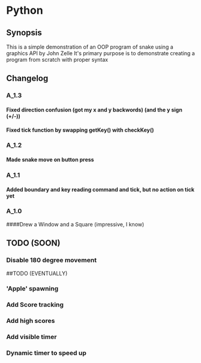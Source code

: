# Python
## Synopsis

This is a simple demonstration of an OOP program of snake using a graphics API by John Zelle
It's primary purpose is to demonstrate creating a program from scratch with proper syntax


## Changelog

### A_1.3 
#### Fixed direction confusion (got my x and y backwords) (and the y sign (+/-))
#### Fixed tick function by swapping getKey() with checkKey()

### A_1.2 
#### Made snake move on button press

### A_1.1 
#### Added boundary and key reading command and tick, but no action on tick yet

### A_1.0 
####Drew a Window and a Square (impressive, I know)



## TODO (SOON)
### Disable 180 degree movement

##TODO (EVENTUALLY)

### 'Apple' spawning
### Add Score tracking
### Add high scores
### Add visible timer
### Dynamic timer to speed up

